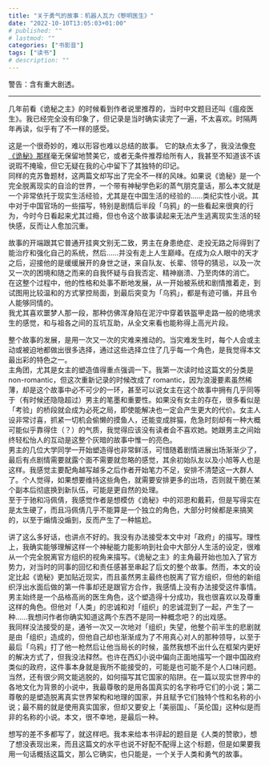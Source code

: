 ```yaml
---
title: "关于勇气的故事：机器人瓦力《黎明医生》"
date: "2022-10-10T13:05:03+01:00"
# published: ""
# lastmod: ""
categories: ["书影音"]
tags: ["读书"]
# description: ""
---
```

警告：含有重大剧透。

---

几年前看《诡秘之主》的时候看到作者说里推荐的，当时中文题目还叫《瘟疫医生》。我已经完全没有印象了，但记录是当时确实读完了一遍，不太喜欢。时隔两年再读，似乎有了不一样的感受。

这是一个很奇妙的，难以形容也难以总结的故事。
它的缺点太多了，我没法像[夸《诡秘》那样](/posts/2020-05-02-lord-of-the-mysteries-by-cuttlefish-that-loves-diving/)毫无保留地赞美它，或者无条件推荐给所有人，我甚至不知道该不该说瑕不掩瑜，但它无疑在我的心中留下了其独特的印记。  
同样的克苏鲁题材，这两篇文却写出了完全不一样的风味。如果说《诡秘》是一个完全脱离现实的自洽的世界，一个带有神秘学色彩的蒸气朋克童话，那么本文就是一个非常依托于现实生活经验，尤其是在中国生活的经验的……类纪实性小说。其中对于中国官场的一些描写，特别是剧情后半段「乌鸦」的一些看起来很爽的行为，今时今日看起来尤其过瘾，但也令这个故事读起来无法产生逃离现实生活的轻快感，反而让人愈加沉重。

故事的开端跟其它普通开挂爽文别无二致，男主在身患绝症、走投无路之际得到了能治疗和强化自己的系统，然后……并没有走上人生巅峰。在成为众人眼中的天才之后，迎接他的是缓缓展开的身世之谜，来自队友、长辈、领导的猜忌，以及一次又一次的困境和随之而来的自我怀疑与自我否定、精神崩溃、乃至肉体的消亡。
在这整个过程中，他的性格和处事不断地发展，从一开始被系统和剧情推着走，到试图用比较温和的方式掌控局面，到最后突变为「乌鸦」，都是有迹可循，并且令人能够同情的。  
我尤其喜欢噩梦人那一段，那种仿佛浑身陷在泥泞中穿着铁盔甲走路一般的绝境求生的感觉，和与祖各之间的互坑互助，从全文来看也能称得上高光片段。

整个故事的发展，是用一次又一次的灾难来推动的。当灾难发生时，每个人会或主动或被迫地都做出很多选择，通过这些选择立住了几乎每一个角色，是我觉得本文最出彩的特色之一。  
主角团，尤其是女主的塑造值得重点强调一下。我第一次读时给这篇文的分类是 non-romantic，但这次重新记录的时候改成了 romantic，因为浪漫要素虽然稀薄，却是这个故事中必不可少的一环，甚至可以说女主在这个故事中拥有几乎同等于（有时候还隐隐超过）男主的笔墨和重要性。如果没有女主的存在，很多看似是「考验」的桥段就会成为必死之局，即使能解决也一定会产生更大的代价。女主人设非常讨喜，抓紧一切机会偷懒的摸鱼人，还能变成胖猫，危急时刻却有一种大概可能似乎靠得住（？）的气质，我觉得应该没有读者会不喜欢她。她跟男主之间始终轻松怡人的互动是这整个灰暗的故事中惟一的亮色。  
男主的几位大学同学一开始塑造得也非常鲜活，可惜随着剧情进展出场渐渐少了，最后有点剧情需要就露个面不需要就忽略的感觉，其余初始队友以及小旭等人也是这样。我感觉主要配角越写越多之后作者开始笔力不足，安排不清楚这一大群人了。个人觉得，如果想要维持这些角色，就需要安排更多的出场，否则就干脆在某个副本后彻底换到新队伍，可能是更自然的处理。  
至于于驰和冯佩倩，我感觉作者是想模仿《诡秘》中的邓恩和戴莉，但是写得实在是太生硬了，而且冯佩倩几乎不能算是一个独立的角色，大部分时候都是来搞笑的，以至于煽情没煽到，反而产生了一种尴尬。

讲了这么多好话，也讲点不好的。我没有办法接受本文中对「政府」的描写。理性上，我确实能够理解这样一个神秘能力能影响到社会中大部分人生活的设定，很难从一个完全脱离官方组织的视角来描写。《诡秘之主》的主角最开始也加入了官方势力，对当时的同事的回忆和责任感甚至串起了后文的整个故事。然而，本文的设定比起《诡秘》更加贴近现实，而且虽然男主最终也脱离了官方组织，但他的新组织浮出水面后做的第一件事却还是跟官方合作，我感情上没有办法接受这件事情。  
男主始终是一个品格高尚的医生角色，这个塑造得十分成功，我也很喜欢以及尊重这样的角色。但他对「人类」的忠诚和对「组织」的忠诚混到了一起，产生了一种……我想问作者你确实知道这两个东西不是同一种概念吧？的出戏感。  
我同样没法接受的是，通爷一次又一次地对「组织」失望，他整个前半生的悲剧就是由「组织」造成的，但他自己却也渐渐成为了不用真心对人的那种领导，以至于最后「乌鸦」打了他一枪然后让他当局长的时候，虽然我想不出什么在框架内更好的解决方式了，但我没法释然。也许在西幻小说中偏向正面地描写一个跟中国政府类似的政府，这件事本身就是我所不能接受的，可能是也可能不是个人口味问题。  
当然，还有很少网文能逃脱的，如何描写其它国家的陷阱。在一篇以现实世界中的各地文化为背景的小说中，我最尊敬的是用各国真实的名字称呼它们的小说；第二尊敬的是塑造脱离真实世界架构和地理的国家，并且赋予它们独特个性和名称的小说；最不屑的就是使用真实国家，但却又要安上「美丽国」、「英伦国」这种似是而非的名称的小说。本文，很不幸地，是最后一种。

想写的差不多都写了，就这样吧。我本来给本书评起的题目是《人类的赞歌》，想了想没表现出来，而且这篇文的水平也说不好配不配得上这个标题，但是如果要我用一句话概括这篇文，那么它确实，也只能是，一个关于人类和勇气的故事。
